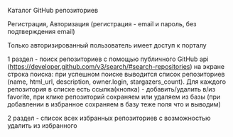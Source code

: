 Каталог GitHub репозиториев

Регистрация, Авторизация (регистрация - email и пароль, без подтверждения email)

Только авторизированный пользователь имеет доступ к порталу

1 раздел - поиск репозиториев с помощью публичного GitHub api (https://developer.github.com/v3/search/#search-repositories)
на экране строка поиска: при успешном поиске выводится список репозиториев  (name, html_url, description, owner.login,
stargazers_count).
Для каждого репозитория в списке есть ссылка(кнопка) - добавить/удалить в/из favorite, при клике репозиторий сохраняем
или удаляем из базы (при добавлении в избранное сохраняем в базу теже поля что и выводим)

2 раздел - список всех избранных репозиториев с возможностью удалить из избранного
